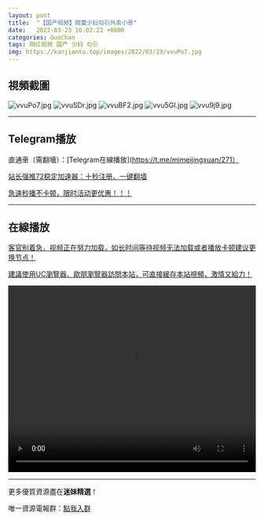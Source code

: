 ```yaml
---
layout: post
title:  "【国产视频】寂寞少妇勾引外卖小哥"
date:   2022-03-23 16:02:22 +0800
categories: GuoChan
tags: 网红视频 国产 少妇 勾引
img: https://kanjiantu.top/images/2022/03/23/vvuPo7.jpg
---
```



## 視頻截圖

![vvuPo7.jpg](https://kanjiantu.top/images/2022/03/23/vvuPo7.jpg)
![vvuSDr.jpg](https://kanjiantu.top/images/2022/03/23/vvuSDr.jpg)
![vvuBF2.jpg](https://kanjiantu.top/images/2022/03/23/vvuBF2.jpg)
![vvu5GI.jpg](https://kanjiantu.top/images/2022/03/23/vvu5GI.jpg)
![vvu9j9.jpg](https://kanjiantu.top/images/2022/03/23/vvu9j9.jpg)

* * *
## Telegram播放

直通車（需翻墻）：[Telegram在線播放](https://t.me/mimeijingxuan/271）

<u>站长强推72稳定加速器：[十秒注册、一键翻墙](https://72vpn.xyz/#/register?code=mimei) </u>


<u>急速秒播不卡顿，限时活动更优惠！！！</u>
* * *
## 在線播放
<u>客官别着急，视频正在努力加载，如长时间等待视频无法加载或者播放卡顿建议更换节点！</u>

<u>建議使用UC瀏覽器、歐朋瀏覽器訪問本站，可直接緩存本站視頻，激情又給力！</u>
<center><video src="https://cdn.publer.io/uploads/videos/6245f282db279731bbdea4e5/dc34f4bb9e27de8781a2688f65ae7a4f.mp4" width="100%" height="380px" controls="controls"></video></center>

* * *
更多優質資源盡在**迷妹精選**！

唯一資源電報群：[點我入群](https://t.me/mimeijingxuan)


